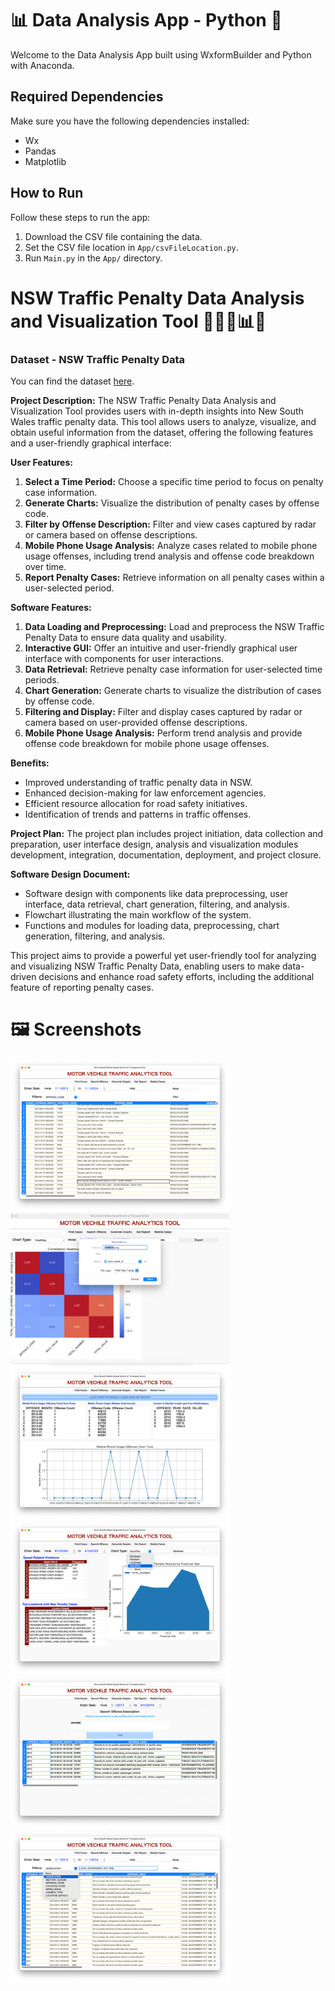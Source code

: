 # 📊 Data Analysis App - Python 🐍

Welcome to the Data Analysis App built using WxformBuilder and Python with Anaconda.

## Required Dependencies
Make sure you have the following dependencies installed:
- Wx
- Pandas
- Matplotlib

## How to Run
Follow these steps to run the app:
1. Download the CSV file containing the data.
2. Set the CSV file location in `App/csvFileLocation.py`.
3. Run `Main.py` in the `App/` directory.

#  NSW Traffic Penalty Data Analysis and Visualization Tool 👮🏻🚗📊🚦
### Dataset - NSW Traffic Penalty Data
You can find the dataset [here](https://www.kaggle.com/llihan/australia-nsw-traffic-penalty-data-20112017).

**Project Description:** 
The NSW Traffic Penalty Data Analysis and Visualization Tool provides users with in-depth insights into New South Wales traffic penalty data. This tool allows users to analyze, visualize, and obtain useful information from the dataset, offering the following features and a user-friendly graphical interface:

**User Features:**
1. **Select a Time Period:** Choose a specific time period to focus on penalty case information.
2. **Generate Charts:** Visualize the distribution of penalty cases by offense code.
3. **Filter by Offense Description:** Filter and view cases captured by radar or camera based on offense descriptions.
4. **Mobile Phone Usage Analysis:** Analyze cases related to mobile phone usage offenses, including trend analysis and offense code breakdown over time.
5. **Report Penalty Cases:** Retrieve information on all penalty cases within a user-selected period.

**Software Features:**
1. **Data Loading and Preprocessing:** Load and preprocess the NSW Traffic Penalty Data to ensure data quality and usability.
2. **Interactive GUI:** Offer an intuitive and user-friendly graphical user interface with components for user interactions.
3. **Data Retrieval:** Retrieve penalty case information for user-selected time periods.
4. **Chart Generation:** Generate charts to visualize the distribution of cases by offense code.
5. **Filtering and Display:** Filter and display cases captured by radar or camera based on user-provided offense descriptions.
6. **Mobile Phone Usage Analysis:** Perform trend analysis and provide offense code breakdown for mobile phone usage offenses.

**Benefits:**
- Improved understanding of traffic penalty data in NSW.
- Enhanced decision-making for law enforcement agencies.
- Efficient resource allocation for road safety initiatives.
- Identification of trends and patterns in traffic offenses.

**Project Plan:**
The project plan includes project initiation, data collection and preparation, user interface design, analysis and visualization modules development, integration, documentation, deployment, and project closure.

**Software Design Document:**
- Software design with components like data preprocessing, user interface, data retrieval, chart generation, filtering, and analysis.
- Flowchart illustrating the main workflow of the system.
- Functions and modules for loading data, preprocessing, chart generation, filtering, and analysis.

This project aims to provide a powerful yet user-friendly tool for analyzing and visualizing NSW Traffic Penalty Data, enabling users to make data-driven decisions and enhance road safety efforts, including the additional feature of reporting penalty cases.

# 🖼️ Screenshots 
<div align="left">
    <img src="/screenshots/img2.png" width="350px"</img>
    <img src="/screenshots/img3.png" width="350px"</img>
    <img src="/screenshots/img4.png" width="350px"</img>
    <img src="/screenshots/img5.png" width="350px"</img>
    <img src="/screenshots/img6.png" width="350px"</img>
    <img src="/screenshots/img7.png" width="350px"</img>
</div>
